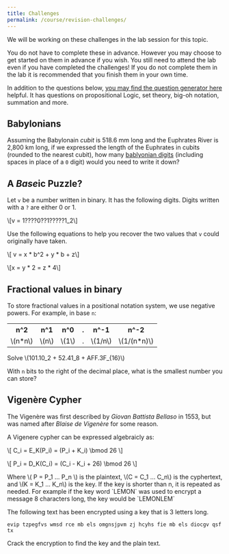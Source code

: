 ```yaml
---
title: Challenges
permalink: /course/revision-challenges/
---
```


<script src="https://polyfill.io/v3/polyfill.min.js?features=es6"></script>
<script id="MathJax-script" src="https://cdn.jsdelivr.net/npm/mathjax@3/es5/tex-mml-chtml.js"></script>

We will be working on these challenges in the lab session for this topic.

You do not have to complete these in advance. However you may choose to get started on them in advance if you wish. You still need to attend the lab even if you have completed the challenges! If you do not complete them in the lab it is recommended that you finish them in your own time.

In addition to the questions below, [you may find the question generator here](../qgen) helpful. It has questions on propositional Logic, set theory, big-oh notation, summation and more.

## Babylonians

Assuming the Babylonain _cubit_ is 518.6 mm long and the Euphrates River is 2,800 km long, if we expressed the length of the Euphrates in cubits (rounded to the nearest cubit), how many [bablyonian digits](https://en.wikipedia.org/wiki/Babylonian_cuneiform_numerals) (including spaces in place of a `0` digit) would you need to write it down?

## A <i>Base</i>ic Puzzle?

Let `v` be a number written in binary. It has the following digits. Digits written with a `?` are either 0 or 1.

<p>\[v = 1????0??1?????1_2\]</p>

Use the following equations to help you recover the two values that `v` could originally have taken.

<p>\[ v = x * b^2 + y * b + z\]</p>
<p>\[x = y * 2 = z * 4\]</p>

## Fractional values in binary

To store fractional values in a positional notation system, we use negative powers. For example, in base `n`:

<table>
    <tr><th> n^2 </th><th> n^1 </th><th> n^0</th><th>. </th><th> n^-1 </th><th> n^-2 </th></tr>
    <tr><td>\(n*n\) </td><td> \(n\) </td><td> \(1\)  </td><td> . </td><td> \(1/n\) </td><td> \(1/(n*n)\)</td></tr>
</table>

<p>Solve \(101.10_2 + 52.41_8 + AFF.3F_{16}\)</p>

With `n` bits to the right of the decimal place, what is the smallest number you can store?

## Vigenère Cypher

The Vigenère was first described by _Giovan Battista Bellaso_ in 1553, but was named after _Blaise de Vigenère_ for some reason.

A Vigenere cypher can be expressed algebraicly as:

<p>\[ C_i = E_K(P_i) = (P_i + K_i) \bmod 26 \]</p>

<p>\[ P_i = D_K(C_i) = (C_i - K_i + 26) \bmod 26 \]</p>

<p>Where \( P = P_1 ... P_n \) is the plaintext, \(C = C_1 ... C_n\) is the cyphertext, and \(K = K_1 ... K_n\) is the key. If the key is shorter than n, it is repeated as needed. For example if the key word `LEMON` was used to encrypt a message 8 characters long, the key would be `LEMONLEM`</p>

The following text has been encrypted using a key that is 3 letters long.

    evip tzpegfvs wmsd rce mb els omgnsjpvm zj hcyhs fie mb els diocgv qsf tx

Crack the encryption to find the key and the plain text.
